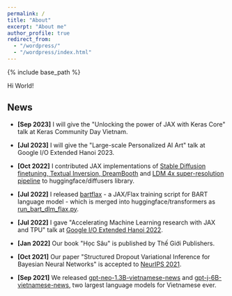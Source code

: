 ```yaml
---
permalink: /
title: "About"
excerpt: "About me"
author_profile: true
redirect_from: 
  - "/wordpress/"
  - "/wordpress/index.html"
---
```


{% include base_path %}

Hi World! 
## News

- **[Sep 2023]** I will give the "Unlocking the power of JAX with Keras Core" talk at Keras Community Day Vietnam.

- **[Jul 2023]** I will give the "Large-scale Personalized AI Art" talk at Google I/O Extended Hanoi 2023.

- **[Oct 2022]** I contributed JAX implementations of [Stable Diffusion finetuning, Textual Inversion, DreamBooth](https://twitter.com/psuraj28/status/1585626674447912963) and [LDM 4x super-resolution pipeline](https://twitter.com/psuraj28/status/1593278762287656961) to huggingface/diffusers library.

- **[Jul 2022]** I released [bartflax](https://github.com/duongna21/bartflax) - a JAX/Flax training script for BART language model - which is merged into huggingface/transformers as [run_bart_dlm_flax.py](https://github.com/huggingface/transformers/blob/main/examples/flax/language-modeling/run_bart_dlm_flax.py).

- **[Jul 2022]** I gave "Accelerating Machine Learning research with JAX and TPU" talk at [Google I/O Extended Hanoi 2022](https://www.facebook.com/events/1517940821993351).

- **[Jan 2022]** Our book "Học Sâu" is published by Thế Giới Publishers.

- **[Oct 2021]** Our paper "Structured Dropout Variational Inference for Bayesian Neural Networks" is accepted to [NeurIPS 2021](https://neurips.cc/Conferences/2021/Schedule?type=Poster).

- **[Sep 2021]** We released [gpt-neo-1.3B-vietnamese-news](https://huggingface.co/VietAI/gpt-neo-1.3B-vietnamese-news) and [gpt-j-6B-vietnamese-news](https://huggingface.co/VietAI/gpt-j-6B-vietnamese-news), two largest language models for Vietnamese ever.